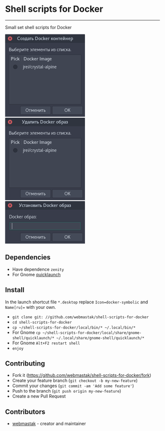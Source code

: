 # Shell scripts for Docker
---
Small set shell scripts for Docker

![scrinshot 1](https://github.com/webmastak/shell-scripts-for-docker/blob/master/1.png)
![scrinshot 2](https://github.com/webmastak/shell-scripts-for-docker/blob/master/2.png)
![scrinshot 3](https://github.com/webmastak/shell-scripts-for-docker/blob/master/3.png)

## Dependencies

  * Have dependence `zenity`
  * For Gnome [quicklaunch](https://extensions.gnome.org/extension/37/quicklaunch)

## Install

In the launch shortcut file `*.desktop` replace `Icon=docker-symbolic` and `Name[ru]=` with your own.

* `git clone git: //github.com/webmastak/shell-scripts-for-docker`
* `cd shell-scripts-for-docker`
* `cp ~/shell-scripts-for-docker/local/bin/* ~/.local/bin/*`
* For Gnome `cp ~/shell-scripts-for-docker/local/share/gnome-shell/quicklaunch/* ~/.local/share/gnome-shell/quicklaunch/*`
* For Gnome `Alt+F2 restart shell`
* `enjoy`

## Contributing

* Fork it (<https://github.com/webmastak/shell-scripts-for-docker/fork>)
* Create your feature branch (`git checkout -b my-new-feature`)
* Commit your changes (`git commit -am 'Add some feature'`)
* Push to the branch (`git push origin my-new-feature`)
* Create a new Pull Request


## Contributors

- [webmastak](https://github.com/webmastak) - creator and maintainer

